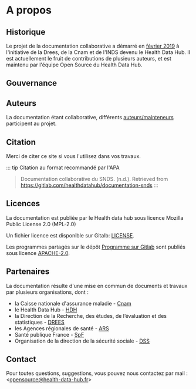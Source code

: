 # A propos
<!-- SPDX-License-Identifier: MPL-2.0 -->

## Historique
Le projet de la documentation collaborative a démarré en [février 2019](https://gitlab.com/healthdatahub/formation/documentation-snds/-/commit/5c7086aa52624c3a1c59234064f78d3a82a4b03a) à l'initiative de la Drees, de la Cnam et de l'INDS devenu le Health Data Hub.
Il est actuellement le fruit de contributions de plusieurs auteurs, et est maintenu par l'équipe Open Source du Health Data Hub.

## Gouvernance

## Auteurs
La documentation étant collaborative, différents [auteurs/mainteneurs](https://gitlab.com/healthdatahub/documentation-snds/-/graphs/master) participent au projet. 

## Citation
Merci de citer ce site si vous l'utilisez dans vos travaux.

::: tip Citation au format recommandé par l'APA
> Documentation collaborative du SNDS. (n.d.). Retrieved from https://gitlab.com/healthdatahub/documentation-snds 
:::
## Licences
La documentation est publiée par le Health data hub sous licence Mozilla Public License 2.0 (MPL-2.0)

Un fichier licence est disponible sur Gitalb:  [LICENSE](https://gitlab.com/healthdatahub/documentation-snds/blob/master/LICENSE).

Les programmes partagés sur le dépôt [Programme sur Gitlab](https://gitlab.com/healthdatahub/programmes-sdns) sont publiés sous licence [APACHE-2.0](https://www.apache.org/licenses/LICENSE-2.0).

## Partenaires
La documentation résulte d'une mise en commun de documents et travaux par plusieurs organisations, dont :
- la Caisse nationale d'assurance maladie - [Cnam](https://www.ameli.fr/)
- le Health Data Hub - [HDH](https://www.health-data-hub.fr)
- la Direction de la Recherche, des études, de l’évaluation et des statistiques - 
[DREES](https://drees.solidarites-sante.gouv.fr/etudes-et-statistiques/la-drees/)
- les Agences régionales de santé - [ARS](https://www.ars.sante.fr/)
- Santé publique France - [SpF](https://www.santepubliquefrance.fr/)
- Organisation de la direction de la sécurité sociale - [DSS](https://solidarites-sante.gouv.fr/ministere/organisation/organisation-des-directions-et-services/article/organisation-de-la-direction-de-la-securite-sociale-dss)

## Contact
Pour toutes questions, suggestions, vous pouvez nous contactez par mail : <<opensource@health-data-hub.fr>>
